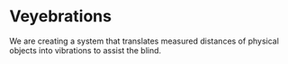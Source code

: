 # Veyebrations
We are creating a system that translates measured distances of physical objects into vibrations to assist the blind.
